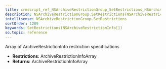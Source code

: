 ```yaml
---
title: crmscript_ref_NSArchiveRestrictionGroup_SetRestrictions_NSArchiveRestrictionInfo__p_0
description: NSArchiveRestrictionGroup.SetRestrictions(NSArchiveRestrictionInfo[] p_0)
intellisense: NSArchiveRestrictionGroup.SetRestrictions
sortOrder: 1209
keywords: SetRestrictions(NSArchiveRestrictionInfo[])
so.topic: reference
---
```



Array of ArchiveRestrictionInfo restriction specifications



* **Restrictions:** ArchiveRestrictionInfoArray
* **Returns:** ArchiveRestrictionInfoArray


